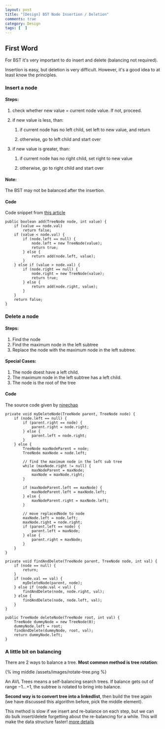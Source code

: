 ```yaml
---
layout: post
title: "[Design] BST Node Insertion / Deletion"
comments: true
category: Design
tags: [  ]
---
```


## First Word

For BST it's very important to do insert and delete (balancing not required). 

Insertion is easy, but deletion is very difficult. However, it's a good idea to at least know the principles. 

### Insert a node

#### Steps:

1. check whether new value = current node value. If not, proceed.

2. if new value is less, than:

    1. if current node has no left child, set left to new value, and return

    2. otherwise, go to left child and start over

3. if new value is greater, than:
    
    1. if current node has no right child, set right to new value
    
    2. otherwise, go to right child and start over

#### Note:

The BST may not be balanced after the insertion. 

#### Code

Code snippet from [this article](http://www.algolist.net/Data_structures/Binary_search_tree/Insertion)

	public boolean add(TreeNode node, int value) {
		if (value == node.val)
			return false;
		if (value < node.val) {
			if (node.left == null) {
				node.left = new TreeNode(value);
				return true;
			} else {
				return add(node.left, value);
			}
		} else if (value > node.val) {
			if (node.right == null) {
				node.right = new TreeNode(value);
				return true;
			} else {
				return add(node.right, value);
			}
		}
		return false;
	}

### Delete a node

#### Steps:

1. Find the node
2. Find the maximum node in the left subtree
3. Replace the node with the maximum node in the left subtree.

#### Special Cases:

1. The node doest have a left child.
2. The maximum node in the left subtree has a left child.
3. The node is the root of the tree

#### Code

The source code given by [ninechap](http://answer.ninechapter.com/solutions/delete-a-node-in-binary-search-tree/)

	private void myDeleteNode(TreeNode parent, TreeNode node) {
		if (node.left == null) {
			if (parent.right == node) {
				parent.right = node.right;
			} else {
				parent.left = node.right;
			}
		} else {
			TreeNode maxNodeParent = node;
			TreeNode maxNode = node.left;

			// find the maximum node in the left sub tree
			while (maxNode.right != null) {
				maxNodeParent = maxNode;
				maxNode = maxNode.right;
			}

			if (maxNodeParent.left == maxNode) {
				maxNodeParent.left = maxNode.left;
			} else {
				maxNodeParent.right = maxNode.left;
			}

			// move replacedNode to node
			maxNode.left = node.left;
			maxNode.right = node.right;
			if (parent.left == node) {
				parent.left = maxNode;
			} else {
				parent.right = maxNode;
			}
		}
	}

	private void findAndDelete(TreeNode parent, TreeNode node, int val) {
		if (node == null) {
			return;
		}
		if (node.val == val) {
			myDeleteNode(parent, node);
		} else if (node.val < val) {
			findAndDelete(node, node.right, val);
		} else {
			findAndDelete(node, node.left, val);
		}
	}

	public TreeNode deleteNode(TreeNode root, int val) {
		TreeNode dummyNode = new TreeNode(0);
		dummyNode.left = root;
		findAndDelete(dummyNode, root, val);
		return dummyNode.left;
	}

### A little bit on balancing

There are 2 ways to balance a tree. __Most common method is tree rotation__: 

{% img middle /assets/images/rotate-tree.png %}

An AVL Trees means a self-balancing search trees. If balance gets out of range −1...+1, the subtree is rotated to bring into balance. 

__Second way is to convert tree into a linkedlist__, then build the tree again (we have discussed this algorithm before, pick the middle element). 

This method is slow if we insert and re-balance on each step, but we can do bulk insert/delete forgetting about the re-balancing for a while. This will make the data structure faster! [more details](http://java.dzone.com/articles/algorithm-week-balancing)
